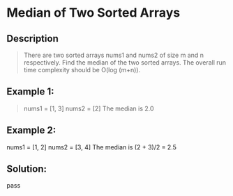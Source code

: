 # Median of Two Sorted Arrays

## Description
>There are two sorted arrays nums1 and nums2 of size m and n respectively.
Find the median of the two sorted arrays. The overall run time complexity should be O(log (m+n)).

## Example 1:
>nums1 = [1, 3]
nums2 = [2]
The median is 2.0


## Example 2:
nums1 = [1, 2]
nums2 = [3, 4]
The median is (2 + 3)/2 = 2.5

## Solution:
pass
